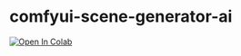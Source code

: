 # comfyui-scene-generator-ai

[![Open In Colab](https://colab.research.google.com/assets/colab-badge.svg)
](https://colab.research.google.com/github/perladeschamps/comfyui-scene-generator/blob/main/ComfyUI_Scene_Generator.ipynb)
